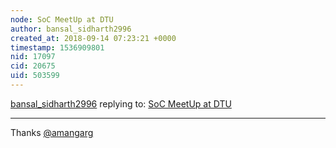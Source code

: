 ```yaml
---
node: SoC MeetUp at DTU
author: bansal_sidharth2996
created_at: 2018-09-14 07:23:21 +0000
timestamp: 1536909801
nid: 17097
cid: 20675
uid: 503599
---
```




[bansal_sidharth2996](../profile/bansal_sidharth2996) replying to: [SoC MeetUp at DTU](../notes/bansal_sidharth2996/09-12-2018/soc-meetup-at-dtu)

----
Thanks [@amangarg](/profile/amangarg)